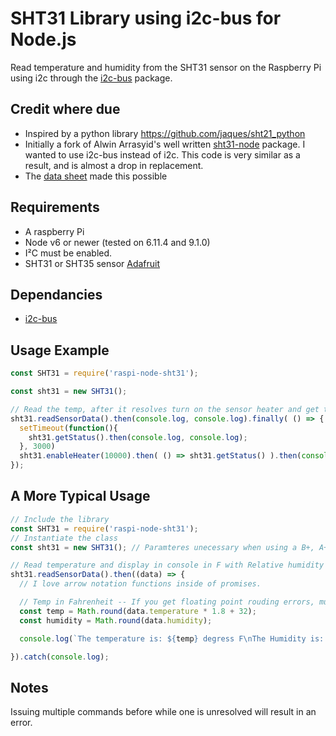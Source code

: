 SHT31 Library using i2c-bus for Node.js
=======================================

Read temperature and humidity from the SHT31 sensor on the Raspberry Pi using i2c through the [i2c-bus](https://github.com/fivdi/i2c-bus) package.

## Credit where due
* Inspired by a python library https://github.com/jaques/sht21_python
* Initially a fork of Alwin Arrasyid's well written [sht31-node](https://github.com/alwint3r/sht31-node) package.
  I wanted to use i2c-bus instead of i2c. This code is very similar as a result, and is almost a drop in replacement.
* The [data sheet](http://www.mouser.com/ds/2/682/Sensirion_Humidity_Sensors_SHT3x_Datasheet_digital-1145192.pdf) made this possible

## Requirements
* A raspberry Pi
* Node v6 or newer (tested on 6.11.4 and 9.1.0)
* I²C must be enabled.
* SHT31 or SHT35 sensor [Adafruit](https://www.adafruit.com/product/2857)

## Dependancies
* [i2c-bus](https://github.com/fivdi/i2c-bus)

## Usage Example
```js
const SHT31 = require('raspi-node-sht31');

const sht31 = new SHT31();

// Read the temp, after it resolves turn on the sensor heater and get the status, then turn off the heater after 10 seconds and show the status.
sht31.readSensorData().then(console.log, console.log).finally( () => {
  setTimeout(function(){
    sht31.getStatus().then(console.log, console.log);
  }, 3000)
  sht31.enableHeater(10000).then( () => sht31.getStatus() ).then(console.log, console.log);
});
```

## A More Typical Usage
```js
// Include the library
const SHT31 = require('raspi-node-sht31');
// Instantiate the class
const sht31 = new SHT31(); // Paramteres unecessary when using a B+, A+, Zero, Zero W, Pi 2, or Pi 3 (basically an orignal Pi uses 0 and must be set: new SHT31(0x44, 0))

// Read temperature and display in console in F with Relative humidity
sht31.readSensorData().then((data) => {
  // I love arrow notation functions inside of promises.

  // Temp in Fahrenheit -- If you get floating point rouding errors, multiply by ten before rouding, divide by 10 after.
  const temp = Math.round(data.temperature * 1.8 + 32);
  const humidity = Math.round(data.humidity);

  console.log(`The temperature is: ${temp} degress F\nThe Humidity is: ${humidity}%`); // Template strings are great.

}).catch(console.log);
```

## Notes
Issuing multiple commands before while one is unresolved will result in an error.
